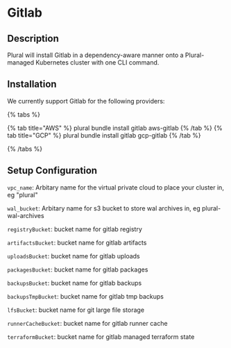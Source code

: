 
# Gitlab

## Description

Plural will install Gitlab in a dependency-aware manner onto a Plural-managed Kubernetes cluster with one CLI command.

## Installation

We currently support Gitlab for the following providers:

{% tabs %}

{% tab title="AWS" %}
plural bundle install gitlab aws-gitlab
{% /tab %}
{% tab title="GCP" %}
plural bundle install gitlab gcp-gitlab
{% /tab %}

{% /tabs %}

## Setup Configuration

`vpc_name`: Arbitary name for the virtual private cloud to place your cluster in, eg "plural"



`wal_bucket`: Arbitary name for s3 bucket to store wal archives in, eg plural-wal-archives

`registryBucket`: bucket name for gitlab registry

`artifactsBucket`: bucket name for gitlab artifacts

`uploadsBucket`: bucket name for gitlab uploads

`packagesBucket`: bucket name for gitlab packages

`backupsBucket`: bucket name for gitlab backups

`backupsTmpBucket`: bucket name for gitlab tmp backups

`lfsBucket`: bucket name for git large file storage

`runnerCacheBucket`: bucket name for gitlab runner cache

`terraformBucket`: bucket name for gitlab managed terraform state


